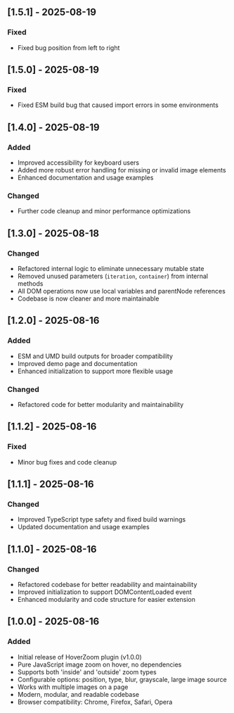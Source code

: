 ## [1.5.1] - 2025-08-19

### Fixed

- Fixed bug position from left to right

## [1.5.0] - 2025-08-19

### Fixed

- Fixed ESM build bug that caused import errors in some environments

## [1.4.0] - 2025-08-19

### Added

- Improved accessibility for keyboard users
- Added more robust error handling for missing or invalid image elements
- Enhanced documentation and usage examples

### Changed

- Further code cleanup and minor performance optimizations

## [1.3.0] - 2025-08-18

### Changed

- Refactored internal logic to eliminate unnecessary mutable state
- Removed unused parameters (`iteration`, `container`) from internal methods
- All DOM operations now use local variables and parentNode references
- Codebase is now cleaner and more maintainable

## [1.2.0] - 2025-08-16

### Added

- ESM and UMD build outputs for broader compatibility
- Improved demo page and documentation
- Enhanced initialization to support more flexible usage

### Changed

- Refactored code for better modularity and maintainability

## [1.1.2] - 2025-08-16

### Fixed

- Minor bug fixes and code cleanup

## [1.1.1] - 2025-08-16

### Changed

- Improved TypeScript type safety and fixed build warnings
- Updated documentation and usage examples

## [1.1.0] - 2025-08-16

### Changed

- Refactored codebase for better readability and maintainability
- Improved initialization to support DOMContentLoaded event
- Enhanced modularity and code structure for easier extension

## [1.0.0] - 2025-08-16

### Added

- Initial release of HoverZoom plugin (v1.0.0)
- Pure JavaScript image zoom on hover, no dependencies
- Supports both 'inside' and 'outside' zoom types
- Configurable options: position, type, blur, grayscale, large image source
- Works with multiple images on a page
- Modern, modular, and readable codebase
- Browser compatibility: Chrome, Firefox, Safari, Opera

